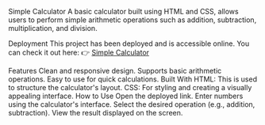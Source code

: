 Simple Calculator
A basic calculator built using HTML and CSS, allows users to perform simple arithmetic operations such as addition, subtraction, multiplication, and division.

Deployment
This project has been deployed and is accessible online. You can check it out here:
👉 [Simple Calculator](https://funny-toffee-315f1c.netlify.app/)

Features
Clean and responsive design.
Supports basic arithmetic operations.
Easy to use for quick calculations.
Built With
HTML: This is used to structure the calculator's layout.
CSS: For styling and creating a visually appealing interface.
How to Use
Open the deployed link.
Enter numbers using the calculator's interface.
Select the desired operation (e.g., addition, subtraction).
View the result displayed on the screen.

